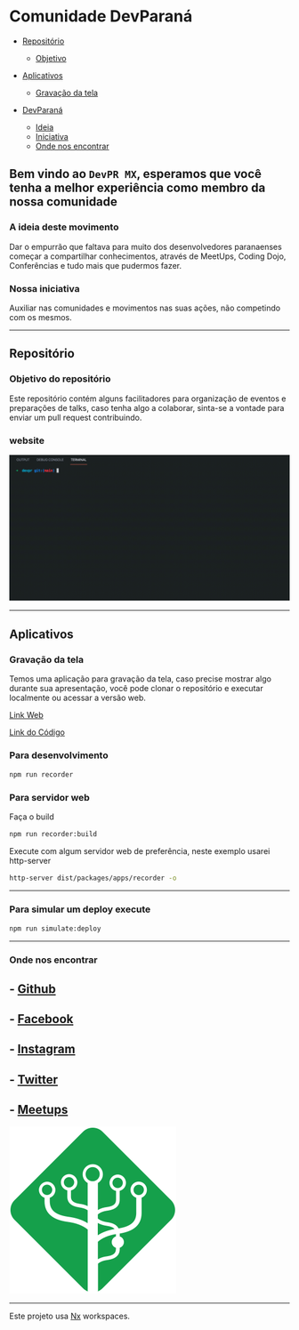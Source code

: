 # Comunidade DevParaná

- [Repositório](#repositorio)

  - [Objetivo](#repositorio-objetivo)

- [Aplicativos](#aplicativos)

  - [Gravação da tela](#aplicativos-gravacao-da-tela)

- [DevParaná](#devparana)

  - [Ideia](#devparana-ideia)
  - [Iniciativa](#devparana-iniciativa)
  - [Onde nos encontrar](#devparana-onde-nos-encontrar)

<a id="devparana"></a>

## Bem vindo ao `DevPR MX`, esperamos que você tenha a melhor experiência como membro da nossa comunidade

<a id="devparana-ideia"></a>

### A ideia deste movimento

Dar o empurrão que faltava para muito dos desenvolvedores paranaenses começar a compartilhar conhecimentos, através de MeetUps, Coding Dojo, Conferências e tudo mais que pudermos fazer.

<a id="devparana-iniciativa"></a>

### Nossa iniciativa

Auxiliar nas comunidades e movimentos nas suas ações, não competindo com os mesmos.

---

<a id="repositorio"></a>

## Repositório

<a id="repositorio-objetivo"></a>

### Objetivo do repositório

Este repositório contém alguns facilitadores para organização de eventos e preparações de talks, caso tenha algo a colaborar, sinta-se a vontade para enviar um pull request contribuindo.

<a id="repositorio-serve-website"></a>

### website

![website](docs/serve-website.gif)

---

<a id="aplicativos"></a>

## Aplicativos

<a id="aplicativos-gravacao-da-tela"></a>

### Gravação da tela

Temos uma aplicação para gravação da tela, caso precise mostrar algo durante sua apresentação, você pode clonar o repositório e executar localmente ou acessar a versão web.

<!-- Alterar sub-domínio rec.devparana.org -->

[Link Web](https://devpr-recorder.surge.sh/)

[Link do Código](./packages/apps/recorder/src/app/app.element.ts)

### Para desenvolvimento

```bash
npm run recorder
```

### Para servidor web

Faça o build

```bash
npm run recorder:build
```

Execute com algum servidor web de preferência, neste exemplo usarei http-server

```bash
http-server dist/packages/apps/recorder -o
```

---

### Para simular um deploy execute

```bash
npm run simulate:deploy
```

---

<a id="devparana-onde-nos-encontrar"></a>

### Onde nos encontrar

## - [Github](https://github.com/DeveloperParana/)

## - [Facebook](https://facebook.com/DeveloperParana/)

## - [Instagram](https://www.instagram.com/devparana/)

## - [Twitter](https://www.instagram.com/devparana/)

## - [Meetups](https://www.meetup.com/pt-BR/developerparana/)

![Comunidade DevParaná](design/assets/logo.svg 'Comunidade DevParaná')

---

Este projeto usa [Nx](https://nx.dev) workspaces.
